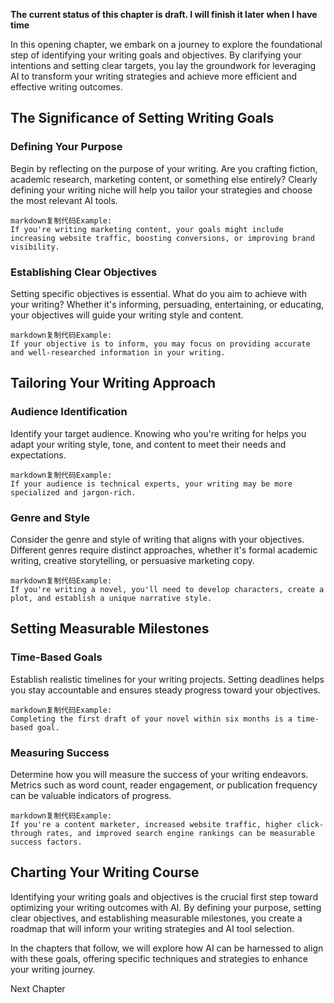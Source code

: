 **The current status of this chapter is draft. I will finish it later when I have time**

In this opening chapter, we embark on a journey to explore the foundational step of identifying your writing goals and objectives. By clarifying your intentions and setting clear targets, you lay the groundwork for leveraging AI to transform your writing strategies and achieve more efficient and effective writing outcomes.

The Significance of Setting Writing Goals
-----------------------------------------

### Defining Your Purpose

Begin by reflecting on the purpose of your writing. Are you crafting fiction, academic research, marketing content, or something else entirely? Clearly defining your writing niche will help you tailor your strategies and choose the most relevant AI tools.

    markdown复制代码Example:
    If you're writing marketing content, your goals might include increasing website traffic, boosting conversions, or improving brand visibility.

### Establishing Clear Objectives

Setting specific objectives is essential. What do you aim to achieve with your writing? Whether it's informing, persuading, entertaining, or educating, your objectives will guide your writing style and content.

    markdown复制代码Example:
    If your objective is to inform, you may focus on providing accurate and well-researched information in your writing.

Tailoring Your Writing Approach
-------------------------------

### Audience Identification

Identify your target audience. Knowing who you're writing for helps you adapt your writing style, tone, and content to meet their needs and expectations.

    markdown复制代码Example:
    If your audience is technical experts, your writing may be more specialized and jargon-rich.

### Genre and Style

Consider the genre and style of writing that aligns with your objectives. Different genres require distinct approaches, whether it's formal academic writing, creative storytelling, or persuasive marketing copy.

    markdown复制代码Example:
    If you're writing a novel, you'll need to develop characters, create a plot, and establish a unique narrative style.

Setting Measurable Milestones
-----------------------------

### Time-Based Goals

Establish realistic timelines for your writing projects. Setting deadlines helps you stay accountable and ensures steady progress toward your objectives.

    markdown复制代码Example:
    Completing the first draft of your novel within six months is a time-based goal.

### Measuring Success

Determine how you will measure the success of your writing endeavors. Metrics such as word count, reader engagement, or publication frequency can be valuable indicators of progress.

    markdown复制代码Example:
    If you're a content marketer, increased website traffic, higher click-through rates, and improved search engine rankings can be measurable success factors.

Charting Your Writing Course
----------------------------

Identifying your writing goals and objectives is the crucial first step toward optimizing your writing outcomes with AI. By defining your purpose, setting clear objectives, and establishing measurable milestones, you create a roadmap that will inform your writing strategies and AI tool selection.

In the chapters that follow, we will explore how AI can be harnessed to align with these goals, offering specific techniques and strategies to enhance your writing journey.

Next Chapter
